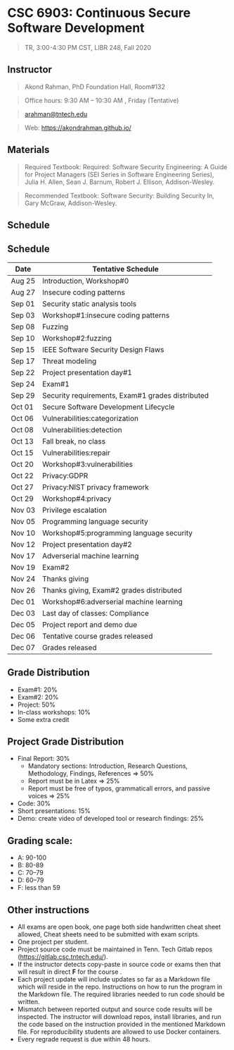 # CSC 6903: Continuous Secure Software Development 
> TR, 3:00-4:30 PM CST, LIBR 248, Fall 2020 

## Instructor 

> Akond Rahman, PhD 
> Foundation Hall, Room#132

> Office hours: 9:30 AM – 10:30 AM , Friday (Tentative) 

> arahman@tntech.edu 

> Web: https://akondrahman.github.io/ 



## Materials 

> Required Textbook: Required: Software Security Engineering: A Guide for Project Managers (SEI Series in Software Engineering Series), Julia H. Allen, Sean J. Barnum, Robert J. Ellison, Addison-Wesley. 

> Recommended Textbook:  Software Security: Building Security In, Gary McGraw, Addison-Wesley.

## Schedule 



## Schedule 



| Date    | Tentative Schedule                                     |
|---------|--------------------------------------------------------|
| Aug 25  | Introduction, Workshop#0                               |
| Aug 27  | Insecure coding patterns                               |
| Sep 01  | Security static analysis tools                         |
| Sep 03  | Workshop#1:insecure coding patterns                    |
| Sep 08  | Fuzzing                                                |
| Sep 10  | Workshop#2:fuzzing                                     |
| Sep 15  | IEEE Software Security Design Flaws                    |
| Sep 17  | Threat modeling                                        |
| Sep 22  | Project presentation day#1                             |
| Sep 24  | Exam#1                                                 |
| Sep 29  | Security requirements, Exam#1 grades distributed       |
| Oct 01  | Secure Software Development Lifecycle                  |
| Oct 06  | Vulnerabilities:categorization                         |
| Oct 08  | Vulnerabilities:detection                              |
| Oct 13  | Fall break, no class                                   |
| Oct 15  | Vulnerabilities:repair                                 |
| Oct 20  | Workshop#3:vulnerabilities                             |
| Oct 22  | Privacy:GDPR                                           |
| Oct 27  | Privacy:NIST privacy framework                         |                                             
| Oct 29  | Workshop#4:privacy                                     |                 
| Nov 03  | Privilege escalation                                   |
| Nov 05  | Programming language security                          |
| Nov 10  | Workshop#5:programming language security               |
| Nov 12  | Project presentation day#2                             |
| Nov 17  | Adverserial machine learning                           |
| Nov 19  | Exam#2                                                 |
| Nov 24  | Thanks giving                                          |
| Nov 26  | Thanks giving, Exam#2 grades distributed               |    
| Dec 01  | Workshop#6:adverserial machine learning                |
| Dec 03  | Last day of classes: Compliance                        |
| Dec 05  | Project report and demo due                            |
| Dec 06  | Tentative course grades released                       |
| Dec 07  | Grades released                                        |

 
## Grade Distribution 

- Exam#1: 20%
- Exam#2: 20% 
- Project: 50% 
- In-class workshops: 10% 
- Some extra credit 

## Project Grade Distribution 
- Final Report: 30%
  - Mandatory sections: Introduction, Research Questions, Methodology, Findings, References => 50% 
  - Report must be in Latex => 25% 
  - Report must be free of typos, grammaticall errors, and passive voices => 25% 
- Code: 30% 
- Short presentations: 15% 
- Demo: create video of developed tool or research findings: 25%


## Grading scale: 
  - A: 90-100 
  - B: 80-89 
  - C: 70–79 
  - D: 60–79 
  - F: less than 59

## Other instructions 
- All exams are open book, one page both side handwritten cheat sheet allowed, Cheat sheets need to be submitted with exam scripts. 
- One project per student.  
- Project source code must be maintained in Tenn. Tech Gitlab repos (https://gitlab.csc.tntech.edu/). 
- If the instructor detects copy-paste in source code or exams then that will result in direct **F** for the course .  
- Each project update will include updates so far as a Markdown file which will reside in the repo. Instructions on how to run the program in the Markdown file. The required libraries needed to run code should be written.  
- Mismatch between reported output and source code results will be inspected. The instructor will download repos, install libraries, and run the code based on the instruction provided in the mentioned Markdown file. For reproducibility students are allowed to use Docker containers.   
- Every regrade request is due within 48 hours. 
